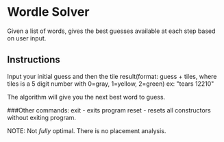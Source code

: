 # Wordle Solver

Given a list of words, gives the best guesses available at each step based on user input.

## Instructions
Input your initial guess and then the tile result(format: guess + tiles, where tiles is a 5 digit number with 0=gray, 1=yellow, 2=green)
ex: "tears 12210"

The algorithm will give you the next best word to guess.

###Other commands:
exit - exits program
reset - resets all constructors without exiting program.

NOTE: Not *fully* optimal. There is no placement analysis.